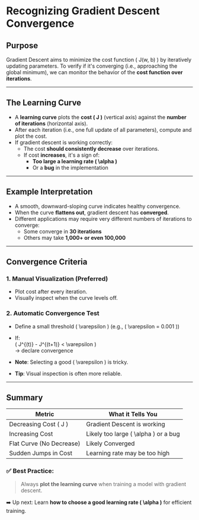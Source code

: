 # Recognizing Gradient Descent Convergence

## Purpose

Gradient Descent aims to minimize the cost function \( J(w, b) \) by iteratively updating parameters. To verify if it's converging (i.e., approaching the global minimum), we can monitor the behavior of the **cost function over iterations**.

---

## The Learning Curve

- A **learning curve** plots the **cost \( J \)** (vertical axis) against the **number of iterations** (horizontal axis).
- After each iteration (i.e., one full update of all parameters), compute and plot the cost.
- If gradient descent is working correctly:
  - The cost **should consistently decrease** over iterations.
  - If cost **increases**, it's a sign of:
    - **Too large a learning rate \( \alpha \)**
    - Or a **bug** in the implementation

---

## Example Interpretation

- A smooth, downward-sloping curve indicates healthy convergence.
- When the curve **flattens out**, gradient descent has **converged**.
- Different applications may require very different numbers of iterations to converge:
  - Some converge in **30 iterations**
  - Others may take **1,000+ or even 100,000**

---

## Convergence Criteria

### 1. **Manual Visualization (Preferred)**

- Plot cost after every iteration.
- Visually inspect when the curve levels off.

### 2. **Automatic Convergence Test**

- Define a small threshold \( \varepsilon \) (e.g., \( \varepsilon = 0.001 \))
- If:  
  \( J^{(t)} - J^{(t+1)} < \varepsilon \)  
  → declare convergence

- **Note**: Selecting a good \( \varepsilon \) is tricky.
- **Tip**: Visual inspection is often more reliable.

---

## Summary

| Metric                   | What it Tells You                      |
| ------------------------ | -------------------------------------- |
| Decreasing Cost \( J \)  | Gradient Descent is working            |
| Increasing Cost          | Likely too large \( \alpha \) or a bug |
| Flat Curve (No Decrease) | Likely Converged                       |
| Sudden Jumps in Cost     | Learning rate may be too high          |

### ✅ Best Practice:

> Always **plot the learning curve** when training a model with gradient descent.

➡️ Up next: Learn **how to choose a good learning rate \( \alpha \)** for efficient training.

